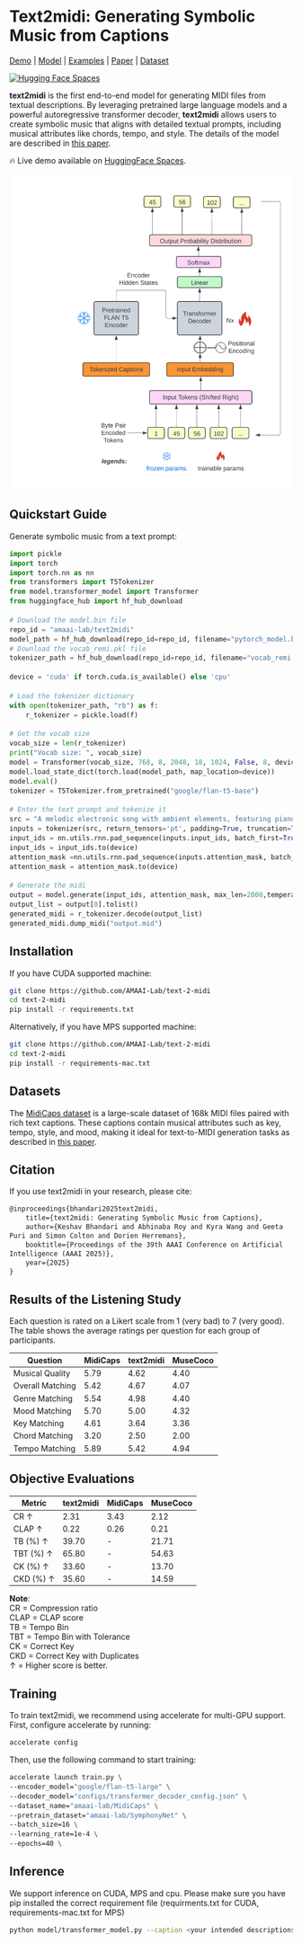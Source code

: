 # Text2midi: Generating Symbolic Music from Captions

[Demo](https://huggingface.co/spaces/amaai-lab/text2midi) | [Model](https://huggingface.co/amaai-lab/text2midi) | [Examples](https://aaaisubmission25.github.io/text2midi/) | [Paper](https://arxiv.org/abs/2412.16526) | [Dataset](https://huggingface.co/datasets/amaai-lab/MidiCaps)

[![Hugging Face Spaces](https://img.shields.io/badge/%F0%9F%A4%97%20Hugging%20Face-Spaces-blue)](https://huggingface.co/spaces/amaai-lab/text2midi)
</div>

**text2midi** is the first end-to-end model for generating MIDI files from textual descriptions. By leveraging pretrained large language models and a powerful autoregressive transformer decoder, **text2midi** allows users to create symbolic music that aligns with detailed textual prompts, including musical attributes like chords, tempo, and style. The details of the model are described in [this paper](https://arxiv.org/abs/2412.16526). 

🔥 Live demo available on [HuggingFace Spaces](https://huggingface.co/spaces/amaai-lab/text2midi).

<div align="center">
  <img src="text2midi_architecture.jpg" width="500"/>
</div>

## Quickstart Guide

Generate symbolic music from a text prompt:

```python
import pickle
import torch
import torch.nn as nn
from transformers import T5Tokenizer
from model.transformer_model import Transformer
from huggingface_hub import hf_hub_download

# Download the model.bin file
repo_id = "amaai-lab/text2midi"
model_path = hf_hub_download(repo_id=repo_id, filename="pytorch_model.bin")
# Download the vocab_remi.pkl file
tokenizer_path = hf_hub_download(repo_id=repo_id, filename="vocab_remi.pkl")

device = 'cuda' if torch.cuda.is_available() else 'cpu'

# Load the tokenizer dictionary
with open(tokenizer_path, "rb") as f:
    r_tokenizer = pickle.load(f)

# Get the vocab size
vocab_size = len(r_tokenizer)
print("Vocab size: ", vocab_size)
model = Transformer(vocab_size, 768, 8, 2048, 18, 1024, False, 8, device=device)
model.load_state_dict(torch.load(model_path, map_location=device))
model.eval()
tokenizer = T5Tokenizer.from_pretrained("google/flan-t5-base")

# Enter the text prompt and tokenize it
src = "A melodic electronic song with ambient elements, featuring piano, acoustic guitar, alto saxophone, string ensemble, and electric bass. Set in G minor with a 4/4 time signature, it moves at a lively Presto tempo. The composition evokes a blend of relaxation and darkness, with hints of happiness and a meditative quality."
inputs = tokenizer(src, return_tensors='pt', padding=True, truncation=True)
input_ids = nn.utils.rnn.pad_sequence(inputs.input_ids, batch_first=True, padding_value=0)
input_ids = input_ids.to(device)
attention_mask =nn.utils.rnn.pad_sequence(inputs.attention_mask, batch_first=True, padding_value=0) 
attention_mask = attention_mask.to(device)

# Generate the midi
output = model.generate(input_ids, attention_mask, max_len=2000,temperature = 1.0)
output_list = output[0].tolist()
generated_midi = r_tokenizer.decode(output_list)
generated_midi.dump_midi("output.mid")
```

## Installation

If you have CUDA supported machine:
```bash
git clone https://github.com/AMAAI-Lab/text-2-midi
cd text-2-midi
pip install -r requirements.txt
```
Alternatively, if you have MPS supported machine:
```bash
git clone https://github.com/AMAAI-Lab/text-2-midi
cd text-2-midi
pip install -r requirements-mac.txt
```

## Datasets

The [MidiCaps dataset](https://huggingface.co/datasets/amaai-lab/MidiCaps) is a large-scale dataset of 168k MIDI files paired with rich text captions. These captions contain musical attributes such as key, tempo, style, and mood, making it ideal for text-to-MIDI generation tasks as described in [this paper](https://arxiv.org/abs/2406.02255). 


## Citation
If you use text2midi in your research, please cite:
```
@inproceedings{bhandari2025text2midi,
    title={text2midi: Generating Symbolic Music from Captions}, 
    author={Keshav Bhandari and Abhinaba Roy and Kyra Wang and Geeta Puri and Simon Colton and Dorien Herremans},
    booktitle={Proceedings of the 39th AAAI Conference on Artificial Intelligence (AAAI 2025)},
    year={2025}
}
```

## Results of the Listening Study

Each question is rated on a Likert scale from 1 (very bad) to 7 (very good). The table shows the average ratings per question for each group of participants.

| Question            | MidiCaps | text2midi | MuseCoco |
|---------------------|----------|-----------|----------|
| Musical Quality     | 5.79     | 4.62      | 4.40     |
| Overall Matching    | 5.42     | 4.67      | 4.07     |
| Genre Matching      | 5.54     | 4.98      | 4.40     |
| Mood Matching       | 5.70     | 5.00      | 4.32     |
| Key Matching        | 4.61     | 3.64      | 3.36     |
| Chord Matching      | 3.20     | 2.50      | 2.00     |
| Tempo Matching      | 5.89     | 5.42      | 4.94     |


## Objective Evaluations

| Metric              | text2midi | MidiCaps | MuseCoco |
|---------------------|-----------|----------|----------|
| CR ↑               | 2.31      | 3.43     | 2.12     |
| CLAP ↑             | 0.22      | 0.26     | 0.21     |
| TB (%) ↑           | 39.70     | -        | 21.71    |
| TBT (%) ↑          | 65.80     | -        | 54.63    |
| CK (%) ↑           | 33.60     | -        | 13.70    |
| CKD (%) ↑          | 35.60     | -        | 14.59    |

**Note**:  
CR = Compression ratio  
CLAP = CLAP score  
TB = Tempo Bin  
TBT = Tempo Bin with Tolerance  
CK = Correct Key  
CKD = Correct Key with Duplicates  
↑ = Higher score is better.

## Training
To train text2midi, we recommend using accelerate for multi-GPU support. First, configure accelerate by running:
```bash
accelerate config
```

Then, use the following command to start training:
```bash
accelerate launch train.py \
--encoder_model="google/flan-t5-large" \
--decoder_model="configs/transformer_decoder_config.json" \
--dataset_name="amaai-lab/MidiCaps" \
--pretrain_dataset="amaai-lab/SymphonyNet" \
--batch_size=16 \
--learning_rate=1e-4 \
--epochs=40 \
```

## Inference
We support inference on CUDA, MPS and cpu. Please make sure you have pip installed the correct requirement file (requirments.txt for CUDA, requirements-mac.txt for MPS)
```bash
python model/transformer_model.py --caption <your intended descriptions>
```


